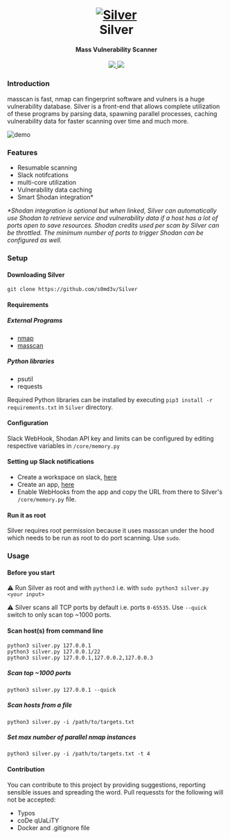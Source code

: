<h1 align="center">
  <br>
  <a href="https://github.com/s0md3v/Silver"><img src="https://i.ibb.co/bv3rqXs/silver.png" alt="Silver"></a>
  <br>
  Silver
  <br>
</h1>

<h4 align="center">Mass Vulnerability Scanner</h4>

<p align="center">
  <a href="https://github.com/s0md3v/Silver/releases">
    <img src="https://img.shields.io/github/release/s0md3v/Silver.svg">
  </a>
  <a href="https://github.com/s0md3v/Silver/issues?q=is%3Aissue+is%3Aclosed">
      <img src="https://img.shields.io/github/issues-closed-raw/s0md3v/Silver.svg">
  </a>
</p>

### Introduction
masscan is fast, nmap can fingerprint software and vulners is a huge vulnerability database. Silver is a front-end that allows
complete utilization of these programs by parsing data, spawning parallel processes, caching vulnerability data for faster
scanning over time and much more.

![demo](https://i.ibb.co/nPK8yD8/Untitled.png)

### Features
- Resumable scanning
- Slack notifcations
- multi-core utilization
- Vulnerability data caching
- Smart Shodan integration*

*\*Shodan integration is optional but when linked, Silver can automatically use Shodan to retrieve service and vulnerability data if a host has a lot of ports open to save resources.
Shodan credits used per scan by Silver can be throttled. The minimum number of ports to trigger Shodan can be configured as well.*

### Setup

#### Downloading Silver
`git clone https://github.com/s0md3v/Silver`

#### Requirements
##### External Programs
- [nmap](https://nmap.org/)
- [masscan](https://github.com/robertdavidgraham/masscan)
##### Python libraries
- psutil
- requests

Required Python libraries can be installed by executing `pip3 install -r requirements.txt` in `Silver` directory.

#### Configuration
Slack WebHook, Shodan API key and limits can be configured by editing respective variables in `/core/memory.py`

#### Setting up Slack notifications
- Create a workspace on slack, [here](https://slack.com/)
- Create an app, [here](https://api.slack.com/apps/new)
- Enable WebHooks from the app and copy the URL from there to Silver's `/core/memory.py` file.

#### Run it as root
Silver requires root permission because it uses masscan under the hood which needs to be run as root to do port scanning. Use `sudo`.

### Usage

#### Before you start

:warning: Run Silver as root and with `python3` i.e. with `sudo python3 silver.py <your input>`

:warning: Silver scans all TCP ports by default i.e. ports `0-65535`. Use `--quick` switch to only scan top ~1000 ports.

#### Scan host(s) from command line
```
python3 silver.py 127.0.0.1
python3 silver.py 127.0.0.1/22
python3 silver.py 127.0.0.1,127.0.0.2,127.0.0.3
```
##### Scan top ~1000 ports
```
python3 silver.py 127.0.0.1 --quick
```
##### Scan hosts from a file
```
python3 silver.py -i /path/to/targets.txt
```
##### Set max number of parallel nmap instances
```
python3 silver.py -i /path/to/targets.txt -t 4
```

#### Contribution
You can contribute to this project by providing suggestions, reporting sensible issues and spreading the word.
Pull requessts for the following will not be accepted:
- Typos
- coDe qUaLiTY
- Docker and .gitignore file
